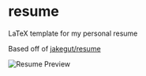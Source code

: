 # resume
LaTeX template for my personal resume

Based off of [jakegut/resume](https://github.com/jakegut/resume)

![Resume Preview](resume.png)
